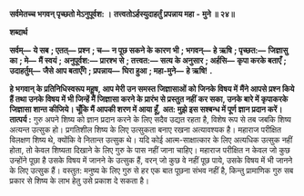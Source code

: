  **सर्वमेतच्च भगवन् पृच्छतो मेऽनुपूर्वश: ।** **तत्त्वतोऽर्हस्युदाहर्तुं प्रपन्नाय महा** **-** **मुने ॥ २४॥** 

**शब्दार्थ** 

**सर्वम्—** **ये सब** **; एतत्—** **प्रश्न** **; च—** **न पूछ सकने के कारण भी** **; भगवन्—** **हे ऋषि** **; पृच्छत:—** **जिज्ञासु का** **; मे—** **मैं स्वयं** **;** **अनुपूर्वश:—** **प्रारश्भ से** **; तत्त्वत:—** **सत्य के अनुसार** **; अर्हसि—** **कृपा करके बताएँ** **; उदाहर्तुम्—** **जैसे आप बताएँगे** **; प्रपन्नाय—** **घिरा हुआ** **; महा-मुने—** **हे ऋषि!** **.** 

**हे भगवान् के प्रतिनिधिस्वरूप महॢष, आप मेरी उन समस्त जिज्ञासाओं को जिनके विषय में** **मैंने आपसे प्रश्न किये हैं तथा उनके विषय में भी जिन्हें मैं जिज्ञासा करने के प्रारंभ से प्रस्तुत नहीं** **कर सका, उनके बारे में कृपाकरके जिज्ञासा शान्त कीजिये। चूँकि मैं आपकी शरण में आया हूँ,** **अत: मुझे इस सश्बन्ध में पूर्ण ज्ञान प्रदान करें।** **तात्पर्य :** गुरु अपने शिष्य को ज्ञान प्रदान करने के लिए सदैव उद्यत रहता है, विशेष रूप से तब जबकि शिष्य अत्यन्त उत्सुक हो। प्रगतिशील शिष्य के लिए उत्सुकता बनाए रखना अत्यावश्यक है। महाराज परीक्षित विलक्षण शिष्य थे, क्योंकि वे नितान्त उत्सुक थे। यदि कोई आत्म-साक्षात्कार के लिए अत्यधिक उत्सुक नहीं होता, तो केवल शिष्यता दिखाने के लिए गुरु के पास नहीं जाना चाहिए। महाराज परीक्षित न केवल जो कुछ उन्होंने पूछा है उसके विषय में जानने के उत्सुक हैं, वरन् जो कुछ वे नहीं पूछ पाये, उसके विषय में भी जानने के लिए उत्सुक हैं। वस्तुत: मनुष्य के लिए गुरु से हर एक बात पूछना संभव नहीं है, किन्तु प्रामाणिक गुरु सब प्रकार से शिष्य के लाभ हेतु उसे प्रकाश दे सकता है। 